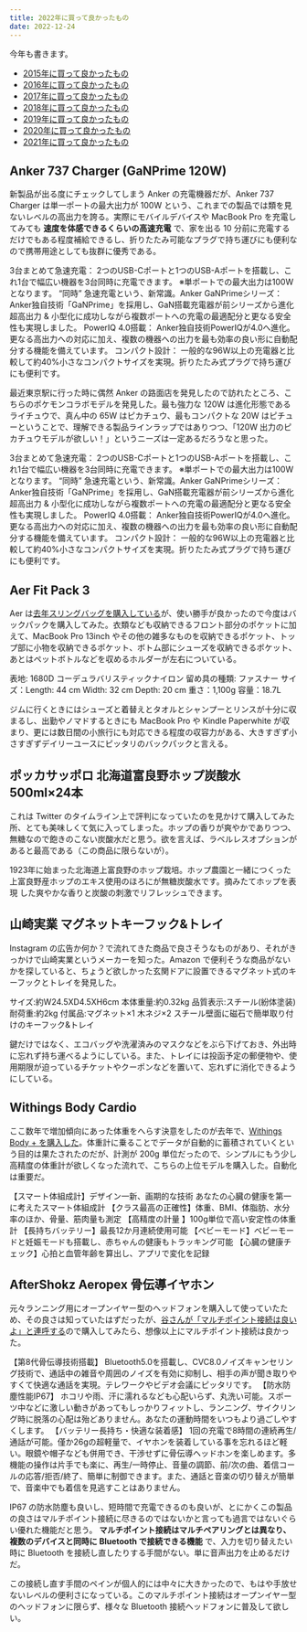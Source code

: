 ```yaml
---
title: 2022年に買って良かったもの
date: 2022-12-24
---
```


今年も書きます。

- [2015年に買って良かったもの](/posts/2015/bought-in-2015.html)
- [2016年に買って良かったもの](/posts/2016/bought-in-2016.html)
- [2017年に買って良かったもの](/posts/2017/bought-in-2017.html)
- [2018年に買って良かったもの](/posts/2018/bought-in-2018.html)
- [2019年に買って良かったもの](/posts/2019/bought-in-2019.html)
- [2020年に買って良かったもの](/posts/2020/bought-in-2020.html)
- [2021年に買って良かったもの](/posts/2021/bought-in-2021.html)

## Anker 737 Charger (GaNPrime 120W)

新製品が出る度にチェックしてしまう Anker の充電機器だが、Anker 737 Charger は単一ポートの最大出力が 100W という、これまでの製品では類を見ないレベルの高出力を誇る。実際にモバイルデバイスや MacBook Pro を充電してみても **速度を体感できるくらいの高速充電** で、家を出る 10 分前に充電するだけでもある程度補給できるし、折りたたみ可能なプラグで持ち運びにも便利なので携帯用途としても抜群に優秀である。

<affiliate-link 
  src="https://m.media-amazon.com/images/I/51nxTi44z9L._AC_SX679_.jpg"
  href="https://www.amazon.co.jp/dp/B09W9MS685"
  tag="1000ch-22"
  title="Anker 737 Charger (GaNPrime 120W) (USB PD 充電器 USB-A & USB-C 3ポート)">
  3台まとめて急速充電： 2つのUSB-Cポートと1つのUSB-Aポートを搭載し、これ1台で幅広い機器を3台同時に充電できます。 ※単ポートでの最大出力は100Wとなります。
  “同時” 急速充電という、新常識。Anker GaNPrimeシリーズ：Anker独自技術「GaNPrime」を採用し、GaN搭載充電器が前シリーズから進化 超高出力 & 小型化に成功しながら複数ポートへの充電の最適配分と更なる安全性も実現しました。
  PowerIQ 4.0搭載： Anker独自技術PowerIQが4.0へ進化。 更なる高出力への対応に加え、複数の機器への出力を最も効率の良い形に自動配分する機能を備えています。
  コンパクト設計： 一般的な96W以上の充電器と比較して約40%小さなコンパクトサイズを実現。折りたたみ式プラグで持ち運びにも便利です。
</affiliate-link>

最近東京駅に行った時に偶然 Anker の路面店を発見したので訪れたところ、こちらのポケモンコラボモデルを発見した。最も強力な 120W は進化形態であるライチュウで、真ん中の 65W はピカチュウ、最もコンパクトな 20W はピチューということで、理解できる製品ラインラップではありつつ、「120W 出力のピカチュウモデルが欲しい！」というニーズは一定あるだろうなと思った。

<affiliate-link 
  src="https://m.media-amazon.com/images/I/71n8gcckF4L._AC_SX679_.jpg"
  href="https://www.amazon.co.jp/dp/B0B9W93H5H"
  tag="1000ch-22"
  title="Anker USB急速充電器 120W ライチュウモデル (USB PD 充電器 USB-A & USB-C 3ポート)">
  3台まとめて急速充電： 2つのUSB-Cポートと1つのUSB-Aポートを搭載し、これ1台で幅広い機器を3台同時に充電できます。 ※単ポートでの最大出力は100Wとなります。
  “同時” 急速充電という、新常識。Anker GaNPrimeシリーズ：Anker独自技術「GaNPrime」を採用し、GaN搭載充電器が前シリーズから進化 超高出力 & 小型化に成功しながら複数ポートへの充電の最適配分と更なる安全性も実現しました。
  PowerIQ 4.0搭載： Anker独自技術PowerIQが4.0へ進化。 更なる高出力への対応に加え、複数の機器への出力を最も効率の良い形に自動配分する機能を備えています。
  コンパクト設計： 一般的な96W以上の充電器と比較して約40%小さなコンパクトサイズを実現。折りたたみ式プラグで持ち運びにも便利です。
</affiliate-link>

## Aer Fit Pack 3

Aer は[去年スリングバッグを購入している](/posts/2021/bought-in-2021.html)が、使い勝手が良かったので今度はバックパックを購入してみた。衣類なども収納できるフロント部分のポケットに加えて、MacBook Pro 13inch やその他の雑多なものを収納できるポケット、トップ部に小物を収納できるポケット、ボトム部にシューズを収納できるポケット、あとはペットボトルなどを収めるホルダーが左右についている。

<affiliate-link 
  src="https://m.media-amazon.com/images/I/61Q4-HcDibL._AC_UL1200_.jpg"
  href="https://www.amazon.co.jp/dp/B08ZMLTZRV"
  tag="1000ch-22"
  title="Aer Fit Pack 3">
  表地: 1680D コーデュラバリスティックナイロン
  留め具の種類: ファスナー
  サイズ：Length: 44 cm Width: 32 cm Depth: 20 cm
  重さ：1,100g
  容量：18.7L
</affiliate-link>

ジムに行くときにはシューズと着替えとタオルとシャンプーとリンスが十分に収まるし、出勤やノマドするときにも MacBook Pro や Kindle Paperwhite が収まり、更には数日間の小旅行にも対応できる程度の収容力がある、大きすぎず小さすぎずデイリーユースにピッタリのバックパックと言える。

## ポッカサッポロ 北海道富良野ホップ炭酸水 500ml×24本

これは Twitter のタイムライン上で評判になっていたのを見かけて購入してみた所、とても美味しくて気に入ってしまった。ホップの香りが爽やかでありつつ、無糖なので飽きのこない炭酸水だと思う。欲を言えば、ラベルレスオプションがあると最高である（この商品に限らないが）。

<affiliate-link 
  src="https://m.media-amazon.com/images/I/71VBeXI4xPL._AC_SY879_PIbundle-24,TopRight,0,0_SH20_.jpg"
  href="https://www.amazon.co.jp/dp/B09RT1F3Z8"
  tag="1000ch-22"
  title="ポッカサッポロ 北海道富良野ホップ炭酸水 500ml×24本">
  1923年に始まった北海道上富良野のホップ栽培。ホップ農園と一緒につくった 上富良野産ホップのエキス使用のほろにが無糖炭酸水です。摘みたてホップを表現 した爽やかな香りと炭酸の刺激でリフレッシュできます。
</affiliate-link>

## 山崎実業 マグネットキーフック&トレイ

Instagram の広告か何か？で流れてきた商品で良さそうなものがあり、それがきっかけで山崎実業というメーカーを知った。Amazon で便利そうな商品がないかを探していると、ちょうど欲しかった玄関ドアに設置できるマグネット式のキーフックとトレイを発見した。

<affiliate-link 
  src="https://m.media-amazon.com/images/I/71M+l41tx3L._AC_SX679_.jpg"
  href="https://www.amazon.co.jp/dp/B0154HA59E"
  tag="1000ch-22"
  title="山崎実業 マグネットキーフック&トレイ">
  サイズ:約W24.5XD4.5XH6cm
  本体重量:約0.32kg
  品質表示:スチール(紛体塗装)
  耐荷重:約2kg
  付属品:マグネット×1 木ネジ×2
  スチール壁面に磁石で簡単取り付けのキーフック&トレイ
</affiliate-link>

鍵だけではなく、エコバッグや洗濯済みのマスクなどをぶら下げておき、外出時に忘れず持ち運べるようにしている。また、トレイには投函予定の郵便物や、使用期限が迫っているチケットやクーポンなどを置いて、忘れずに消化できるようにしている。

## Withings Body Cardio

ここ数年で増加傾向にあった体重をへらす決意をしたのが去年で、[Withings Body + を購入した](/posts/2021/bought-in-2021.html)。体重計に乗ることでデータが自動的に蓄積されていくという目的は果たされたのだが、計測が 200g 単位だったので、シンプルにもう少し高精度の体重計が欲しくなった流れで、こちらの上位モデルを購入した。自動化は重要だ。

<affiliate-link 
  src="https://m.media-amazon.com/images/I/61i7qOaOPzL._AC_SX679_.jpg"
  href="https://www.amazon.co.jp/dp/B07B4RFH3Y"
  tag="1000ch-22"
  title="Withings Body Cardio">
  【スマート体組成計】デザイン一新、画期的な技術 あなたの心臓の健康を第一に考えたスマート体組成計
  【クラス最高の正確性】体重、BMI、体脂肪、水分率のほか、骨量、筋肉量も測定
  【高精度の計量 】100g単位で高い安定性の体重計
  【長持ちバッテリー】最長12か月連続使用可能
  【ベビーモード】ベビーモードと妊娠モードも搭載し、赤ちゃんの健康もトラッキング可能
  【心臓の健康チェック】心拍と血管年齢を算出し、アプリで変化を記録
</affiliate-link>

## AfterShokz Aeropex 骨伝導イヤホン

元々ランニング用にオープンイヤー型のヘッドフォンを購入して使っていたため、その良さは知っていたはずだったが、[谷さんが「マルチポイント接続は良いよ」と連呼する](https://ameblo.jp/troiiika/entry-12609570394.html)ので購入してみたら、想像以上にマルチポイント接続は良かった。

<affiliate-link 
  src="https://m.media-amazon.com/images/I/61lmPKVhpjL._AC_SX679_.jpg"
  href="https://www.amazon.co.jp/dp/B07RQLTFJ5"
  tag="1000ch-22"
  title="AfterShokz Aeropex 骨伝導イヤホン">
  【第8代骨伝導技術搭載】 Bluetooth5.0を搭載し、CVC8.0ノイズキャンセリング技術で、通話中の雑音や周囲のノイズを有効に抑制し、相手の声が聞き取りやすくて快適な通話を実現。テレワークやビデオ会議にピッタリです。
  【防水防塵性能IP67】 ホコリや雨、汗に濡れるなども心配いらず、丸洗い可能。スポーツ中などに激しい動きがあってもしっかりフィットし、ランニング、サイクリング時に脱落の心配は殆どありません。あなたの運動時間をいつもより過ごしやすくします。
  【バッテリー長持ち・快適な装着感】 1回の充電で8時間の連続再生/通話が可能。僅か26gの超軽量で、イヤホンを装着している事を忘れるほど軽い。眼鏡や帽子なども併用でき、干渉せずに骨伝導ヘッドホンを楽しめます。多機能の操作は片手でも楽に、再生/一時停止、音量の調節、前/次の曲、着信コールの応答/拒否/終了、簡単に制御できます。また、通話と音楽の切り替えが簡単で、音楽中でも着信を見逃すことはありません。
</affiliate-link>

IP67 の防水防塵も良いし、短時間で充電できるのも良いが、とにかくこの製品の良さはマルチポイント接続に尽きるのではないかと言っても過言ではないぐらい優れた機能だと思う。 **マルチポイント接続はマルチペアリングとは異なり、複数のデバイスと同時に Bluetooth で接続できる機能** で、入力を切り替えたい時に Bluetooth を接続し直したりする手間がない。単に音声出力を止めるだけだ。

この接続し直す手間のペインが個人的には中々に大きかったので、もはや手放せないレベルの便利さになっている。このマルチポイント接続はオープンイヤー型のヘッドフォンに限らず、様々な Bluetooth 接続ヘッドフォンに普及して欲しい。
